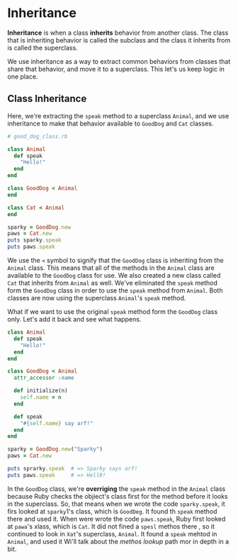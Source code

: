 # Inheritance

**Inheritance** is when a class **inherits** behavior from another class. The class that is inheriting behavior is called the subclass and the class it inherits from is called the superclass.

We use inheritance as a way to extract common behaviors from classes that share that behavior, and move it to a superclass. This let's us keep logic in one place.

## Class Inheritance

Here, we're extracting the `speak` method to a superclass `Animal`, and we use inheritance to make that behavior available to `GoodDog` and `Cat` classes.

```ruby
# good_dog_class.rb

class Animal
  def speak
    "Hello!"
  end
end

class GoodDog < Animal
end

class Cat < Animal
end

sparky = GoodDog.new
paws = Cat.new
puts sparky.speak
puts paws.speak
```

We use the `<` symbol to signify that the `GoodDog` class is inheriting from the `Animal` class. This means that all of the methods in the `Animal` class are available to the `GoodDog` class for use. We also created a new class called `Cat` that inherits from `Animal` as well. We've eliminated the `speak` method form the `GoodDog` class in order to use the `speak` method from `Animal`. Both classes are now using the superclass `Animal`'s  `speak` method.

What if we want to use the original `speak` method form the `GoodDog` class only. Let's add it back and see what happens.
```ruby
class Animal
  def speak
    "Hello!"
  end
end

class GoodDog < Animal
  attr_accessor :name

  def initialize(n)
    self.name = n
  end

  def speak
    "#{self.name} say arf!"
  end
end

sparky = GoodDog.new("Sparky")
paws = Cat.new

puts sprarky.speak  # => Sparky says arf!
puts paws.speak     # => Hell0!
```

In  the `GoodDog` class, we're **overriging** the `speak` method in the `Animal` class because Ruby checks the objiect's class first for the method before it looks in the superclass. So, that means when we wrote the code `sparky.speak`, it firs looked at `sparky`1's class, which is `GoodDeg`. It found th `speak` method there and used it. When were wrote the code `paws.speak`, Ruby first looked at `pawa`'s xlass, which is `Cat`. It did not fined a `spesl` methos there , so it continued to look in `Xat`'s superclass, `Animal`. It found a `speak` mehtod in `Animal`, and used it Wi'll talk about the *methos lookup* path mor in depth in a bit.


